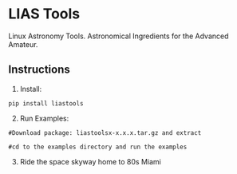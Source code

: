 # LIAS Tools

Linux Astronomy Tools.
Astronomical Ingredients for the Advanced Amateur.

## Instructions

1. Install:

```
pip install liastools
```

2. Run Examples:

```
#Download package: liastoolsx-x.x.x.tar.gz and extract

#cd to the examples directory and run the examples

```

3. Ride the space skyway home to 80s Miami
